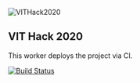 ![VITHack2020](https://raw.githubusercontent.com/shivansh2407/VITHack-Frontend/master/public/assets/images/VitHackLogo.png)

## VIT Hack 2020

This worker deploys the project via CI.

[![Build Status](https://travis-ci.org/YashKumarVerma/VITHack2020.svg?branch=master)](https://travis-ci.org/YashKumarVerma/VITHack2020)
